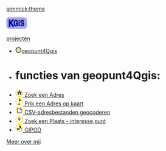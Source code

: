 [gimmick:theme](slate)
 
<a href="index.html#!index.md" ><img height="30" src="images/LOGO_small.png"/></a>

[projecten]()

  * <a href="index.html#!projects/geopunt.md" ><img src="projects/images/geopuntSmal.png" />geopunt4Qgis</a>
  * # functies van geopunt4Qgis:
  * <a href="index.html#!projects/geopuntAddress.md" ><img src="projects/images/geopuntAddressSmall.png" /> Zoek een Adres</a> 
  * <a href="index.html#!projects/geopuntReverse.md" ><img src="projects/images/geopuntReverseSmall.png" /> Prik een Adres op kaart</a>
  * <a href="index.html#!projects/geopuntBatchgeocode.md" ><img src="projects/images/geopuntBatchgeocodeSmall.png" /> CSV-adresbestanden geocoderen</a>
  * <a href="index.html#!projects/geopuntPoi.md" ><img src="projects/images/geopuntPoiSmall.png" /> Zoek een Plaats - interesse punt</a>
  * <a href="index.html#!projects/geopuntGIPOD.md" ><img src="projects/images/geopuntGIPODsmall.png" /> GIPOD</a>

[Meer over mij](http://warrieka.github.io/#!index.md)